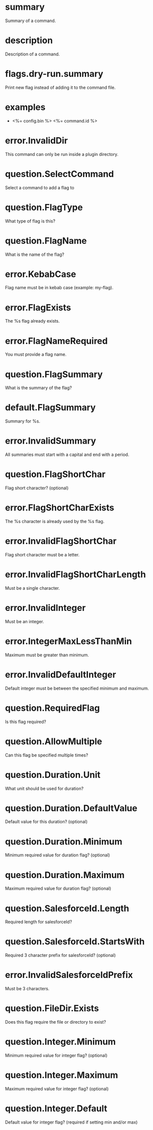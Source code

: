 # summary

Summary of a command.

# description

Description of a command.

# flags.dry-run.summary

Print new flag instead of adding it to the command file.

# examples

- <%= config.bin %> <%= command.id %>

# error.InvalidDir

This command can only be run inside a plugin directory.

# question.SelectCommand

Select a command to add a flag to

# question.FlagType

What type of flag is this?

# question.FlagName

What is the name of the flag?

# error.KebabCase

Flag name must be in kebab case (example: my-flag).

# error.FlagExists

The %s flag already exists.

# error.FlagNameRequired

You must provide a flag name.

# question.FlagSummary

What is the summary of the flag?

# default.FlagSummary

Summary for %s.

# error.InvalidSummary

All summaries must start with a capital and end with a period.

# question.FlagShortChar

Flag short character? (optional)

# error.FlagShortCharExists

The %s character is already used by the %s flag.

# error.InvalidFlagShortChar

Flag short character must be a letter.

# error.InvalidFlagShortCharLength

Must be a single character.

# error.InvalidInteger

Must be an integer.

# error.IntegerMaxLessThanMin

Maximum must be greater than minimum.

# error.InvalidDefaultInteger

Default integer must be between the specified minimum and maximum.

# question.RequiredFlag

Is this flag required?

# question.AllowMultiple

Can this flag be specified multiple times?

# question.Duration.Unit

What unit should be used for duration?

# question.Duration.DefaultValue

Default value for this duration? (optional)

# question.Duration.Minimum

Minimum required value for duration flag? (optional)

# question.Duration.Maximum

Maximum required value for duration flag? (optional)

# question.SalesforceId.Length

Required length for salesforceId?

# question.SalesforceId.StartsWith

Required 3 character prefix for salesforceId? (optional)

# error.InvalidSalesforceIdPrefix

Must be 3 characters.

# question.FileDir.Exists

Does this flag require the file or directory to exist?

# question.Integer.Minimum

Minimum required value for integer flag? (optional)

# question.Integer.Maximum

Maximum required value for integer flag? (optional)

# question.Integer.Default

Default value for integer flag? (required if setting min and/or max)
